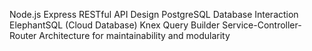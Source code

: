 Node.js
Express
RESTful API Design
PostgreSQL Database Interaction
ElephantSQL (Cloud Database)
Knex Query Builder
Service-Controller-Router Architecture for maintainability and modularity
